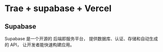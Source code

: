 # Trae + supabase + Vercel

## Supabase
Supabase 是一个开源的 后端即服务平台，
提供数据库、认证、存储和自动生成的 API，
让开发者能快速构建应用。

